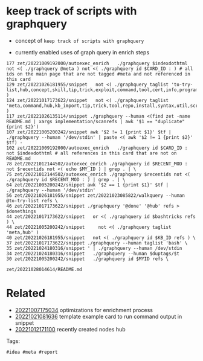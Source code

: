 # keep track of scripts with graphquery

- concept of `keep track of scripts with graphquery`

- currently enabled uses of graph query in enrich steps
```
177 zet/20221009192000/autoexec_enrich   ./graphquery $indexdothtml not <( ./graphquery @meta ) not <( ./graphquery id $CARD_ID : ) # all ids on the main page that are not tagged #meta and not referenced in this card
129 zet/20221026181955/snippet   not <( ./graphquery taglist 'to-try-list,hub,concept,skill,tip,trick,exploit,command,tool,cert,info,program,privesc,analysis' )
124 zet/20221017173622/snippet   not <( ./graphquery taglist 'meta,command,hub,kb_import,tip,trick,tool,repo,install,syntax,util,script,streamer,finding' )
117 zet/20221026135114/snippet ./graphquery --human <(find zet -name README.md | xargs implementation/scanrefs | awk '$1 == "duplicate" {print $2}')
107 zet/20221005200242/snippet awk '$2 != 1 {print $1}' $tf | ./graphquery --human '/dev/stdin' | paste <( awk '$2 != 1 {print $2}' $tf) -
102 zet/20221009192000/autoexec_enrich   ./graphquery id $CARD_ID : not $indexdothtml # all references in this card that are not on README.md
78 zet/20221012144502/autoexec_enrich ./graphquery id $RECENT_MOD : not $recentids not <( echo $MY_ID ) | grep . | \
75 zet/20221012144502/autoexec_enrich ./graphquery $recentids not <( ./graphquery id $RECENT_MOD : ) | grep . | \
64 zet/20221005200242/snippet awk '$2 == 1 {print $1}' $tf | ./graphquery --human '/dev/stdin'
56 zet/20221026181955/snippet zet/20221023085822/walkquery --human @to-try-list refs \
46 zet/20221017173622/snippet ./graphquery '@done' '@hub' refs > $donethings
44 zet/20221017173622/snippet   or <( ./graphquery id $bashtricks refs ) \
44 zet/20221005200242/snippet     not <( ./graphquery taglist 'meta,hub' )
40 zet/20221026181955/snippet   not <( ./graphquery id $KB_ID refs ) \
37 zet/20221017173622/snippet ./graphquery --human taglist 'bash' \
35 zet/20221024180316/snippet ' | ./graphquery --human /dev/stdin
34 zet/20221024180316/snippet   ./graphquery --human $duptags/$t
30 zet/20221005200242/snippet   ./graphquery id $MYID refs \
```

` zet/20221028014614/README.md `

# Related

- [20221007175034](/zet/20221007175034/README.md) optimizations for enrichment process
- [20221021081636](/zet/20221021081636/README.md) template example card to run command output in snippet
- [20221012171100](/zet/20221012171100/README.md) recently created nodes hub

Tags:

    #idea #meta #report
